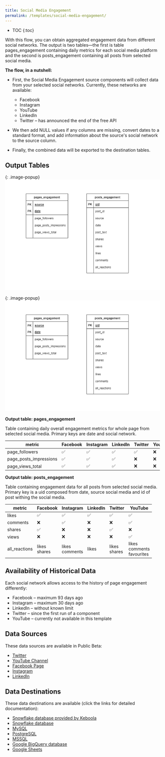 ```yaml
---
title: Social Media Engagement
permalink: /templates/social-media-engagement/
---
```


* TOC
{:toc}

With this flow, you can obtain aggregated engagement data from different social networks. The output is two tables—the first is table pages_engagement 
containing daily metrics for each social media platform and the second is posts_engagement containing all posts from selected social media.

**The flow, in a nutshell:**

- First, the Social Media Engagement source components will collect data from your selected social networks. Currently, these networks are available:
    
    - Facebook
    - Instagram
    - YouTube
    - LinkedIn
    - Twitter – has announced the end of the free API

- We then add NULL values if any columns are missing, convert dates to a standard format, and add information about the source's social network to the source column.

- Finally, the combined data will be exported to the destination tables.

## Output Tables

{: .image-popup}
![Output Table 1](/templates/social-media-engagement/output-table-1.png)

{: .image-popup}
![Output Table 2](/templates/social-media-engagement/output-table-2.png)

**Output table: pages_engagement**

Table containing daily overall engagement metrics for whole page from selected social media. Primary keys are date and social network.

| metric | Facebook | Instagram | LinkedIn | Twitter | YouTube |  
|---|---|---|---|---|---|
| page_followers | ✅ | ✅ | ✅ | ✅ | :x: |
| page_posts_impressions | ✅ | ✅ | ✅ | :x: | :x: |
| page_views_total | ✅ | ✅ | ✅ | :x: | :x: |


**Output table: posts_engagement**

Table containing engagement data for all posts from selected social media. 
Primary key is a uid composed from date, source social media and id of post withing the social media.

| metric | Facebook | Instagram | LinkedIn | Twitter | YouTube |  
|---|---|---|---|---|---|
| likes | ✅ | ✅ | ✅ | ✅ | ✅ |
| comments | :x: | ✅ | :x: | :x: | ✅ |
| shares | ✅ | :x: | :x: | ✅ | :x: |
| views | :x: | :x: | :x: | :x: | ✅ |
| all_reactions |likes <br> shares| likes <br> comments | likes | likes <br> shares | likes <br> comments <br> favourites |

## Availability of Historical Data

Each social network allows access to the history of page engagement differently:

- Facebook – maximum 93 days ago
- Instagram – maximum 30 days ago
- LinkedIn – without known limit
- Twitter – since the first run of a component 
- YouTube – currently not available in this template

## Data Sources

These data sources are available in Public Beta: 

- [Twitter](https://twitter.com/)
- [YouTube Channel](https://www.youtube.com/)
- [Facebook Page](https://www.facebook.com/business/tools/facebook-pages)
- [Instagram](https://www.instagram.com/)
- [LinkedIn](https://www.linkedin.com/)

## Data Destinations

These data destinations are available (click the links for detailed documentation): 

- [Snowflake database provided by Keboola](https://help.keboola.com/components/writers/database/snowflake/)
- [Snowflake database](https://www.snowflake.com/)
- [MySQL](https://help.keboola.com/components/writers/database/mysql/)
- [PostgreSQL](https://help.keboola.com/components/writers/database/postgresql/)
- [MSSQL](https://help.keboola.com/components/writers/database/mssql/)
- [Google BigQuery database](https://cloud.google.com/bigquery/) 
- [Google Sheets](https://www.google.com/sheets/about/)

